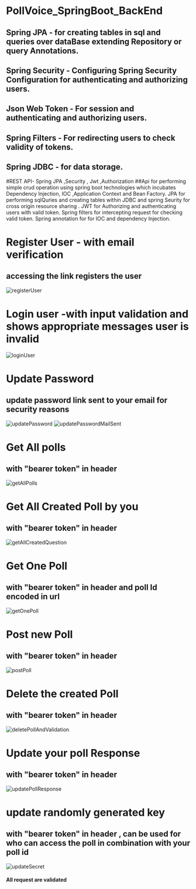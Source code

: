 # PollVoice_SpringBoot_BackEnd
## Spring JPA - for creating tables in sql and queries over dataBase extending Repository or query Annotations.
## Spring Security - Configuring Spring Security Configuration for authenticating and authorizing users.
## Json Web Token - For session and authenticating and authorizing users.
## Spring Filters -  For redirecting users to check validity of tokens.
## Spring JDBC - for data storage.

#REST API- Spring JPA ,Security , Jwt ,Authorization 
##Api for performing simple crud operation using spring boot technologies  which incubates Dependency Injection, IOC ,Application Context and Bean Factory.
JPA for performing sqlQuries and creating tables within JDBC and spring Seurity for cross origin resource sharing . JWT for Authorizing and authenticating users with valid token.
Spring filters for intercepting request for checking valid token.
Spring annotation for for IOC and dependency Injection.


# Register User - with email verification
## accessing the link registers the user
![registerUser](https://user-images.githubusercontent.com/22851920/83957868-73f10900-a839-11ea-95df-03df66c32fc6.PNG)


# Login user -with input validation and shows appropriate messages user is invalid
![loginUser](https://user-images.githubusercontent.com/22851920/83957866-73f10900-a839-11ea-973f-b77a8d02cb8d.PNG)


# Update Password 
## update password link sent to your email for security reasons
![updatePassword](https://user-images.githubusercontent.com/22851920/83957869-73f10900-a839-11ea-9a19-44cb7262b61c.PNG)
![updatePasswordMailSent](https://user-images.githubusercontent.com/22851920/83957870-73f10900-a839-11ea-8940-f6fd66eea524.PNG)


# Get All polls
## with "bearer token" in header
![getAllPolls](https://user-images.githubusercontent.com/22851920/83957864-73587280-a839-11ea-9272-326d72cab943.PNG)

# Get All Created Poll by you
## with "bearer token" in header
![getAllCreatedQuestion](https://user-images.githubusercontent.com/22851920/83957863-73587280-a839-11ea-846a-e5b9ab7bbae0.PNG)


# Get One Poll
## with "bearer token" in header and poll Id encoded in url
![getOnePoll](https://user-images.githubusercontent.com/22851920/83957865-73587280-a839-11ea-8b5b-565c827d036f.PNG)


# Post new Poll
## with "bearer token" in header
![postPoll](https://user-images.githubusercontent.com/22851920/83957867-73f10900-a839-11ea-98e6-972ac9a0ddc7.PNG)


# Delete the created Poll
## with "bearer token" in header
![deletePollAndValidation](https://user-images.githubusercontent.com/22851920/83957862-73587280-a839-11ea-8078-fd85d42243bb.PNG)


# Update your poll Response
## with "bearer token" in header
![updatePollResponse](https://user-images.githubusercontent.com/22851920/83957860-72bfdc00-a839-11ea-8288-1c03e0ce9d83.PNG)

# update randomly generated key
## with "bearer token" in header , can be used for who can access the poll in combination with your poll id
![updateSecret](https://user-images.githubusercontent.com/22851920/83957861-73587280-a839-11ea-8dd6-00994075cb4d.PNG)

#### All request are validated 

